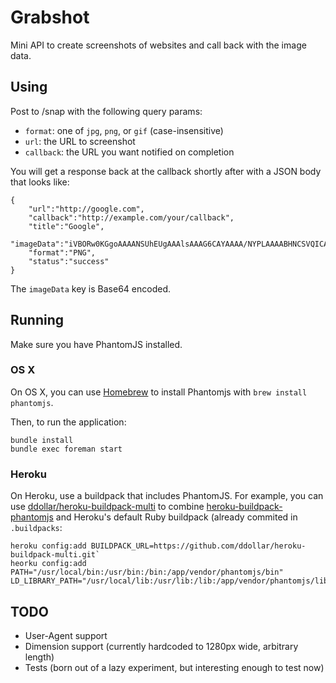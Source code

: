 # Grabshot

Mini API to create screenshots of websites and call back with the image data.

## Using

Post to /snap with the following query params:

* `format`: one of `jpg`, `png`, or `gif` (case-insensitive)
* `url`: the URL to screenshot
* `callback`: the URL you want notified on completion

You will get a response back at the callback shortly after with a JSON body that looks like:

    {
        "url":"http://google.com",
        "callback":"http://example.com/your/callback",
        "title":"Google",
        "imageData":"iVBORw0KGgoAAAANSUhEUgAAAlsAAAG6CAYAAAA/NYPLAAAABHNCSVQICAgIfAhkiAAAAAl...",
        "format":"PNG",
        "status":"success"
    }

The `imageData` key is Base64 encoded.

## Running

Make sure you have PhantomJS installed.

### OS X

On OS X, you can use [Homebrew](https://github.com/mxcl/homebrew) to
install Phantomjs with `brew install phantomjs`.

Then, to run the application:

    bundle install
    bundle exec foreman start

### Heroku

On Heroku, use a buildpack that includes PhantomJS. For example,
you can use
[ddollar/heroku-buildpack-multi](https://github.com/ddollar/heroku-buildpack-multi) to combine
[heroku-buildpack-phantomjs](https://github.com/stomita/heroku-buildpack-phantomjs)
and Heroku's default Ruby buildpack (already commited in `.buildpacks`:

    heroku config:add BUILDPACK_URL=https://github.com/ddollar/heroku-buildpack-multi.git`
    heorku config:add PATH="/usr/local/bin:/usr/bin:/bin:/app/vendor/phantomjs/bin" LD_LIBRARY_PATH="/usr/local/lib:/usr/lib:/lib:/app/vendor/phantomjs/lib"

## TODO

* User-Agent support
* Dimension support (currently hardcoded to 1280px wide, arbitrary
  length)
* Tests (born out of a lazy experiment, but interesting enough to test now)
